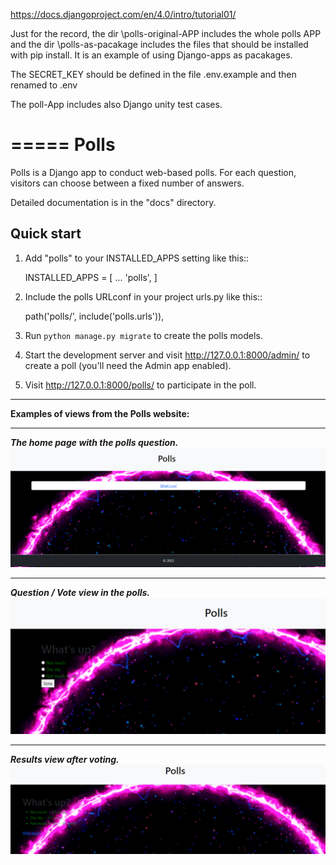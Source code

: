 https://docs.djangoproject.com/en/4.0/intro/tutorial01/

Just for the record, the dir \polls-original-APP includes the whole polls APP and the dir \polls-as-pacakage includes the files that should be installed with pip install.
It is an example of using Django-apps as pacakages. 

The SECRET_KEY should be defined in the file .env.example and then renamed to .env

The poll-App includes also Django unity test cases. 

=====
Polls
=====

Polls is a Django app to conduct web-based polls. For each question,
visitors can choose between a fixed number of answers.

Detailed documentation is in the "docs" directory.

Quick start
-----------

1. Add "polls" to your INSTALLED_APPS setting like this::

    INSTALLED_APPS = [
        ...
        'polls',
    ]

2. Include the polls URLconf in your project urls.py like this::

    path('polls/', include('polls.urls')),

3. Run ``python manage.py migrate`` to create the polls models.

4. Start the development server and visit http://127.0.0.1:8000/admin/
   to create a poll (you'll need the Admin app enabled).

5. Visit http://127.0.0.1:8000/polls/ to participate in the poll.

---

**Examples of views from the Polls website:**</br>

---

***The home page with the polls question.***</br>
![Screenshot](docs/img/01_main.PNG)</br>

---

***Question / Vote view in the polls.***</br>
![Screenshot](docs/img/02_vote_for_a_question.PNG)</br>

---

***Results view after voting.***</br>
![Screenshot](docs/img/03_vote_results.PNG)</br>
